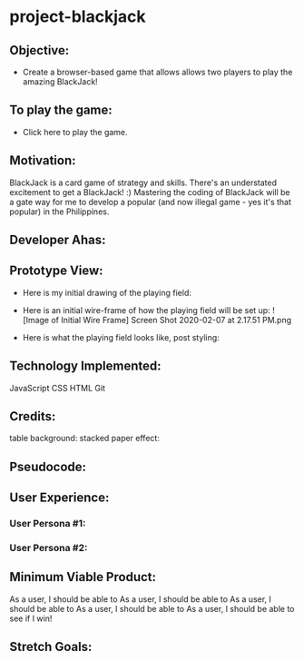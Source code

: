 # project-blackjack

## Objective:
  - Create a browser-based game that allows allows two players to play the amazing BlackJack!

## To play the game:
- Click here to play the game.

## Motivation:
BlackJack is a card game of strategy and skills. There's an understated excitement to get a BlackJack! :) Mastering the coding of BlackJack will be a gate way for me to develop a popular (and now illegal game - yes it's that popular) in the Philippines.

## Developer Ahas:


## Prototype View:
- Here is my initial drawing of the playing field:
- Here is an initial wire-frame of how the playing field will be set up:
![Image of Initial Wire Frame] Screen Shot 2020-02-07 at 2.17.51 PM.png

- Here is what the playing field looks like, post styling:

## Technology Implemented:
JavaScript
CSS
HTML
Git

## Credits:
table background: 
stacked paper effect:

## Pseudocode:

## User Experience:
### User Persona #1:

### User Persona #2:

## Minimum Viable Product:
As a user, I should be able to 
As a user, I should be able to 
As a user, I should be able to 
As a user, I should be able to 
As a user, I should be able to see if I win!

## Stretch Goals:
